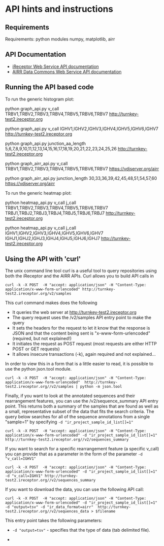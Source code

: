 # API hints and instructions

## Requirements

Requirements: python modules numpy, matplotlib, airr

## API Documentation

* [iReceptor Web Service API documentation](http://ireceptor.irmacs.sfu.ca/node/112)
* [AIRR Data Commons Web Service API documentation](https://github.com/airr-community/airr-standards/blob/metadata-docs/docs/api/overview.rst)

## Running the API based code

To run the generic histogram plot:

python graph_api.py v_call TRBV1,TRBV2,TRBV3,TRBV4,TRBV5,TRBV6,TRBV7 http://turnkey-test2.ireceptor.org

python graph_api.py v_call IGHV1,IGHV2,IGHV3,IGHV4,IGHV5,IGHV6,IGHV7 http://turnkey-test2.ireceptor.org

python graph_api.py junction_aa_length 5,6,7,8,9,10,11,12,13,14,15,16,17,18,19,20,21,22,23,24,25,26 http://turnkey-test2.ireceptor.org

python graph_airr_api.py v_call TRBV1,TRBV2,TRBV3,TRBV4,TRBV5,TRBV6,TRBV7 https://vdjserver.org/airr

 python graph_airr_api.py junction_length 30,33,36,39,42,45,48,51,54,57,60 https://vdjserver.org/airr

To run the generic heatmap plot:

python heatmap_api.py v_call j_call TRBV1,TRBV2,TRBV3,TRBV4,TRBV5,TRBV6,TRBV7 TRBJ1,TRBJ2,TRBJ3,TRBJ4,TRBJ5,TRBJ6,TRBJ7 http://turnkey-test2.ireceptor.org

python heatmap_api.py v_call j_call IGHV1,IGHV2,IGHV3,IGHV4,IGHV5,IGHV6,IGHV7 IGHJ1,IGHJ2,IGHJ3,IGHJ4,IGHJ5,IGHJ6,IGHJ7 http://turnkey-test2.ireceptor.org

## Using the API with 'curl'

The unix command line tool curl is a useful tool to query repositories using both the iReceptor and the AIRR APIs. Curl allows you to build API calls in
```
curl -k -X POST  -H "accept: application/json" -H "Content-Type: application/x-www-form-urlencoded" http://turnkey-test2.ireceptor.org/v2/samples
```
This curl command makes does the following
* It queries the web server at http://turnkey-test2.ireceptor.org
* The query request uses the /v2/samples API entry point to make the query
* It sets the headers for the request to let it know that the response is JSON and that the content being sent is "x-www-form-urlencoded" (required, but not explained!)
* It initiates the request as POST request (most requests are either HTTP POST or GET requests)
* It allows insecure transactions (-k), again required and not explained...

In order to view this in a form that is a little easier to read, it is possible to use the python json.tool module.

```
curl -k -X POST  -H "accept: application/json" -H "Content-Type: application/x-www-form-urlencoded"  http://turnkey-test2.ireceptor.org//v2/samples | python -m json.tool
```

Finally, if you want to look at the annotated sequences and their rearrangement features, you can use the /v2/sequence_summary API entry point. This returns both a summary of the samples that are found as well as a small, representative subset of the data that fits the search criteria. The query below searches for all of the sequence annotations from a single "sample=1" by specifying ```-d "ir_project_sample_id_list[]=1"```

```
curl -k -X POST  -H "accept: application/json" -H "Content-Type: application/x-www-form-urlencoded" -d "ir_project_sample_id_list[]=1"  http://turnkey-test2.ireceptor.org//v2/sequences_summary
```
If you want to search for a specific rearrangement feature (a specific v_call) you can provide that as a parameter in the form of the parameter ```-d "v_call=IGHV1"```
```
curl -k -X POST  -H "accept: application/json" -H "Content-Type: application/x-www-form-urlencoded" -d "ir_project_sample_id_list[]=1"  -d "v_call=IGHV1" http://turnkey-test2.ireceptor.org//v2/sequences_summary
```
If you want to download the data, you can use the following API call:
```
curl -k -X POST  -H "accept: application/json" -H "Content-Type: application/x-www-form-urlencoded" -d "ir_project_sample_id_list[]=1" -d "output=tsv" -d "ir_data_format=airr"  http://turnkey-test2.ireceptor.org//v2/sequences_data > $filename
```

This entry point takes the following parameters:
* ```-d "output=tsv"``` - specifies that the type of data (tab delimited file).
* ```-d "ir_data_format=airr" - specify that the contents of the file format is AIRR compliant data.

